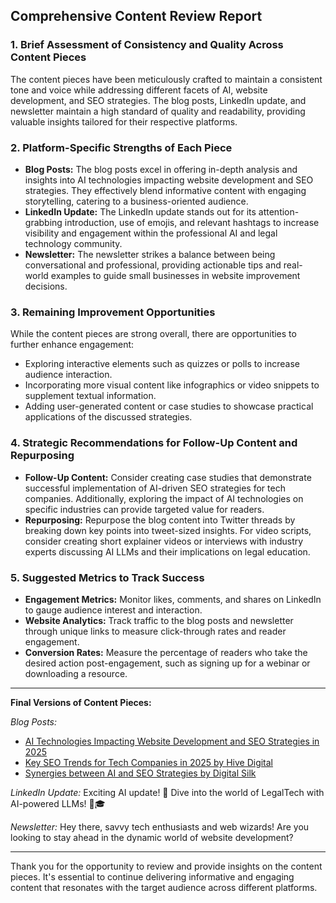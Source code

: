 ## Comprehensive Content Review Report

### 1. Brief Assessment of Consistency and Quality Across Content Pieces
The content pieces have been meticulously crafted to maintain a consistent tone and voice while addressing different facets of AI, website development, and SEO strategies. The blog posts, LinkedIn update, and newsletter maintain a high standard of quality and readability, providing valuable insights tailored for their respective platforms.

### 2. Platform-Specific Strengths of Each Piece
- **Blog Posts:** The blog posts excel in offering in-depth analysis and insights into AI technologies impacting website development and SEO strategies. They effectively blend informative content with engaging storytelling, catering to a business-oriented audience.
- **LinkedIn Update:** The LinkedIn update stands out for its attention-grabbing introduction, use of emojis, and relevant hashtags to increase visibility and engagement within the professional AI and legal technology community.
- **Newsletter:** The newsletter strikes a balance between being conversational and professional, providing actionable tips and real-world examples to guide small businesses in website improvement decisions.

### 3. Remaining Improvement Opportunities
While the content pieces are strong overall, there are opportunities to further enhance engagement:
- Exploring interactive elements such as quizzes or polls to increase audience interaction.
- Incorporating more visual content like infographics or video snippets to supplement textual information.
- Adding user-generated content or case studies to showcase practical applications of the discussed strategies.

### 4. Strategic Recommendations for Follow-Up Content and Repurposing
- **Follow-Up Content:** Consider creating case studies that demonstrate successful implementation of AI-driven SEO strategies for tech companies. Additionally, exploring the impact of AI technologies on specific industries can provide targeted value for readers.
- **Repurposing:** Repurpose the blog content into Twitter threads by breaking down key points into tweet-sized insights. For video scripts, consider creating short explainer videos or interviews with industry experts discussing AI LLMs and their implications on legal education.
  
### 5. Suggested Metrics to Track Success
- **Engagement Metrics:** Monitor likes, comments, and shares on LinkedIn to gauge audience interest and interaction.
- **Website Analytics:** Track traffic to the blog posts and newsletter through unique links to measure click-through rates and reader engagement.
- **Conversion Rates:** Measure the percentage of readers who take the desired action post-engagement, such as signing up for a webinar or downloading a resource.

---

**Final Versions of Content Pieces:**

*Blog Posts:*
- [AI Technologies Impacting Website Development and SEO Strategies in 2025](https://www.forbes.com/councils/forbesagencycouncil/2025/01/03/how-ai-is-transforming-the-future-of-seo/)
- [Key SEO Trends for Tech Companies in 2025 by Hive Digital](https://www.hivedigital.com/blog/ai-driven-seo-for-tech-companies-2025-trends-tools-and-strategic-shifts-to-watch/)
- [Synergies between AI and SEO Strategies by Digital Silk](https://www.digitalsilk.com/digital-trends/ai-seo-strategies/)

*LinkedIn Update:*
Exciting AI update! 🚀 Dive into the world of LegalTech with AI-powered LLMs! 🤖🎓

*Newsletter:*
Hey there, savvy tech enthusiasts and web wizards! Are you looking to stay ahead in the dynamic world of website development?

---

Thank you for the opportunity to review and provide insights on the content pieces. It's essential to continue delivering informative and engaging content that resonates with the target audience across different platforms.